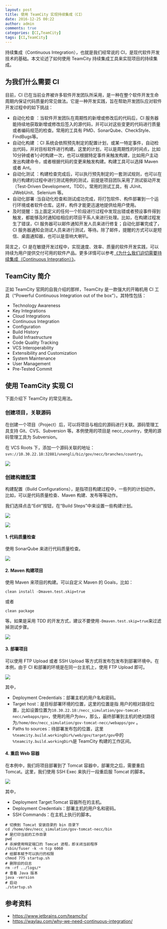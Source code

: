 ```yaml
---
layout: post
title: 使用 TeamCity 实现持续集成（CI）
date: 2016-12-25 00:22
author: admin
comments: true
categories: [CI,TeamCity]
tags: [CI,TeamCity]
---
```


持续集成（Continuous Integration），也就是我们经常说的 CI，是现代软件开发技术的基础。本文论述了如何使用 TeamCity 持续集成工具来实现项目的持续集成。
   
<!-- more -->

## 为我们什么需要 CI 

目前，CI 已在当前业界被许多软件开发团队所采用，是一种在整个软件开发生命周期内保证代码质量的常见做法。它是一种开发实践，旨在帮助开发团队应对软件开发过程中的如下挑战：

* 自动化检查 ：当软件开发团队在周期性的新增或修改后的代码后，CI 服务器能持续地获取新增或修改后签入的源代码，并可以对这些变更的代码进行质量或者编码规范的检查。常用的工具有 PMD、SonarQube、CheckStyle、FindBugs等。
* 自动化构建 ：CI 系统会依照预先制定的配置计划，或某一特定事件，自动检出代码，并对目标软件进行构建。这里的计划，可以是周期性的时间点，比如10分钟或者1小时构建一次，也可以根据特定事件来触发构建，比如用户主动发出构建命令，或者根据代码的变更来触发构建。构建工具可以选择 Maven 或者 Ant。
* 自动化测试 ：构建检查完成后，可以执行预先制定的一套测试规则，也可以在执行构建的过程中进行测试用例的测试，前提是项目团队采用了测试驱动开发（Test-Driven Development，TDD）。常用的测试工具，有 JUnit、JWebUnit、Selenium 等。
* 自动化部署 :当自动化检查和测试成功完成，将打包软件、构件部署到一个运行环境或者软件仓库。这样，构件才能更迅速地提供给用户使用。
* 及时提醒：当上面定义的任何一个阶段进行过程中发现出错或者预设事件得到触发，都能够及时通知给相应的项目干系人来进行处理。比如，在构建过程发生了错误，CI 服务器可以邮件通知开发人员来进行修复；自动化部署完成了，CI 服务器通知会测试人员来进行测试，等待。除了邮件，提醒的方式可以是短信、桌面通知器，也可以是音响大喇叭。

简言之，CI 是在敏捷开发过程中，实现速度、效率、质量的软件开发实践，可以持续为用户提供交付可用的软件产品。更多详情可以参考[《为什么我们迫切需要持续集成（Continuous Integration）》](https://waylau.com/why-we-need-continuous-integration/)。 

## TeamCity 简介

正如 TeamCity 官网的自我介绍的那样，TeamCity 是一款强大的开箱机用 CI 工具（“Powerful Continuous Integration out of the box”）。其特性包括：

* Technology Awareness
* Key Integrations
* Cloud Integrations
* Continuous Integration
* Configuration
* Build History
* Build Infrastructure
* Code Quality Tracking
* VCS Interoperability
* Extensibility and Customization
* System Maintenance
* User Management
* Pre-Tested Commit

## 使用 TeamCity 实现 CI

下面介绍下 TeamCity 的常见用法。

### 创建项目，关联源码

在创建一个项目（Project）后，可以将项目与相应的源码进行关联。源码管理工具支持 Git、CVS、Subversion 等。本例使用的项目是 necc_country，使用的源码管理工具为 Subversion。

在 VCS Roots 下，添加一个源码关联的地址：  `svn://10.30.22.18:32881/unengli/biz/gov/necc/branches/country`。

![](/images/post/20170107-ci-teamcity-001.jpg)

### 创建构建配置

构建配置（Build Configurations），是指项目构建过程中，一些列的计划动作。比如，可以是代码质量检查、Maven 构建、发布等等动作。

我们选择点击“Edit”按钮，在“Build Steps”中来设置一些构建计划。

![](/images/post/20170107-ci-teamcity-002.jpg)

![](/images/post/20170107-ci-teamcity-003.jpg)

#### 1. 代码质量检查

使用 SonarQube 来进行代码质量检查。

![](/images/post/20170107-ci-teamcity-004.jpg)
 

#### 2. Maven 构建项目

使用 Maven 来项目的构建。可以自定义  Maven 的  Goals，比如：

```
clean install -Dmaven.test.skip=true
```

或者

```
clean package
```

等。如果是采用 TDD 的开发方式，建议不要使用`-Dmaven.test.skip=true`来过滤掉测试步骤。


![](/images/post/20170107-ci-teamcity-005.jpg)


#### 3. 部署项目

可以使用 FTP Upload 或者 SSH Upload 等方式将发布包发布到部署环境中。在本例，由于 CI 和部署的环境是在同一台主机上，使用  FTP Upload 即可。

![](/images/post/20170107-ci-teamcity-006.jpg)

其中，

* Deployment Credentials：部署主机的用户名和密码。
* Target host：是目标部署环境的位置，这里的位置是指 用户的相对路径位置，比如设置位置为`10.30.22.18:/necc_simulation/gov-tomcat-necc/webapps/gov`，使用的用户为`dev`，那么，最终部署到主机的绝对路径为`/home/dev/necc_simulation/gov-tomcat-necc/webapps/gov` 。
* Paths to sources：待部署发布包的位置，这里 `%teamcity.build.workingDir%/web/gov/target/gov`中的 `%teamcity.build.workingDir%`是 TeamCity 构建的工作区间。

#### 4. 重启 Web 容器

在本例中，我们将项目部署到了 Tomcat 容器中，部署完之后，需要重启 Tomcat。这里，我们使用 SSH Exec 来执行一段重启服 Tomcat 的脚本。


![](/images/post/20170107-ci-teamcity-007.jpg)


其中，

* Deployment Target:Tomcat 容器所在的主机。
* Deployment Credentials：部署主机的用户名和密码。
* SSH Commands：在主机上执行的脚本。

```
# 切换到 Tomcat 安装目录的 bin 目录下
cd /home/dev/necc_simulation/gov-tomcat-necc/bin
# 是打印当前的工作目录
pwd
# 杀掉使用特定端口的 Tomcat 进程，即关闭当前程序
/sbin/fuser -k -n tcp 6060
# 给脚本赋予可以执行的权限
chmod 775 startup.sh
# 删除旧的日志
rm -rf ../logs/*
# 查看 Java 版本
java -version
# 启动
./startup.sh
```


## 参考资料

* https://www.jetbrains.com/teamcity/
* https://waylau.com/why-we-need-continuous-integration/
